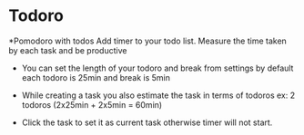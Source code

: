 # Todoro
*Pomodoro with todos
Add timer to your todo list. Measure the time taken by each task and be productive

- You can set the length of your todoro and break from settings by default each todoro is 25min and break is 5min

- While creating a task you also estimate the task in terms of todoros
ex: 2 todoros (2x25min + 2x5min = 60min)
- Click the task to set it as current task otherwise timer will not start.
